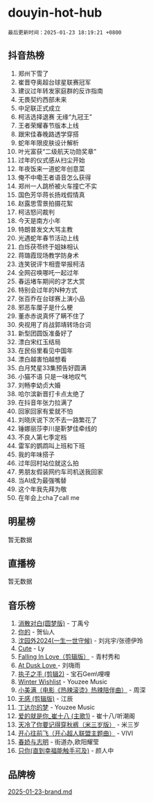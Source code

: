 # douyin-hot-hub

`最后更新时间：2025-01-23 18:19:21 +0800`

## 抖音热榜

1. 郑州下雪了
1. 崔晋夺奥超台球星联赛冠军
1. 建议过年转发家庭群的反诈指南
1. 无畏契约西部未来
1. 中足联正式成立
1. 柯洁选择退赛 无缘“九冠王”
1. 王者荣耀春节版本上线
1. 跟宋佳春晚路透学穿搭
1. 蛇年年限皮肤设计解析
1. 叶光富获“二级航天功勋奖章”
1. 过年的仪式感从扫尘开始
1. 年夜饭来一道蛇年创意菜
1. 俺不中嘞王者语音怎么获得
1. 郑州一人跳桥被火车撞亡不实
1. 国色芳华蒋长扬戏假情真
1. 赵露思雪景拍摄花絮
1. 柯洁怒问裁判
1. 今天是南方小年
1. 特朗普发文大骂主教
1. 光遇蛇年春节活动上线
1. 白烁茯苓终于姐妹相认
1. 蒋璐霞现场教学防身术
1. 连笑锐评卞相壹举报柯洁
1. 全网召唤哪吒一起过年
1. 春运堵车期间的才艺大赏
1. 特别会过年的N种方式
1. 张百乔在台球赛上演小品
1. 邪恶车厘子是什么梗
1. 董赤赤说真怀了瞒不住了
1. 央视用了肖战郭靖转场台词
1. 新型团圆饭准备好了
1. 漂白宋红玉结局
1. 在民俗里看见中国年
1. 漂白越害怕越想看
1. 白月梵星33集预告好圆满
1. 小猫不语 只是一味地叹气
1. 刘畅李幼贞大婚
1. 哈尔滨新晋打卡点太绝了
1. 在抖音年张力拉满了
1. 回家回家有爱就不怕
1. 刘晓庆说下次不去一路繁花了
1. 锤娜丽莎李川是靳梦佳牵线的
1. 不良人第七季定档
1. 雷军的鹦鹉叫上班和下班
1. 我的年味搭子
1. 过年回村站位就这么拍
1. 男朋友假装网约车司机送我回家
1. 当AI成为最强嘴替
1. 这个年我先拜为敬
1. 在年会上cha了call me

## 明星榜

暂无数据

## 直播榜

暂无数据

## 音乐榜

1. [消散对白(圆梦版)](https://sf5-hl-cdn-tos.douyinstatic.com/obj/tos-cn-ve-2774/og4jB5I5IizzoZVAAAzWgBMAsMDWoArfwBOiFs) - 丁禹兮
1. [你的](https://sf5-hl-cdn-tos.douyinstatic.com/obj/tos-cn-ve-2774/oYuIeKf42jB7sEV6B2upMdpYAgfrQWj0FeRegh) - 贺仙人
1. [沈园外2024(一生一世守候)](https://sf6-cdn-tos.douyinstatic.com/obj/tos-cn-ve-2774/oAIYMHGCmKaYKFDd6FZBf9AfMfx1eErAAEJAFH) - 刘兆宇/张德伊玲
1. [Cute](https://sf5-hl-cdn-tos.douyinstatic.com/obj/tos-cn-ve-2774/o4IbIzHWKAAB4wsS5qMBRiiAlEBGTpQRNfFvuo) - Ly
1. [Falling In Love（剪辑版）](https://sf5-hl-cdn-tos.douyinstatic.com/obj/tos-cn-ve-2774/o8ajpA8zzgBPahbBIO8AcKGBLJezFCRd1wfP9f) - 青村秀和
1. [ At Dusk  Love ](https://sf5-hl-cdn-tos.douyinstatic.com/obj/tos-cn-ve-2774/o8CrpCf5CaYgI4ZrtQgMQAFEfuGqNnRSDQAPBc) - 刘嗨雨
1. [执子之手 (剪辑2)](https://sf3-cdn-tos.douyinstatic.com/obj/tos-cn-ve-2774/oUoZLQjCc31XzqsBnBQUNgeKtYPBcgbFDwtfcu) - 宝石Gem\哩哩
1. [Winter Wishlist](https://sf3-cdn-tos.douyinstatic.com/obj/tos-cn-ve-2774/oIIgUOeamCFCVAzxN6MFRLIBlLGpUqQxeeHrLE) - Youzee Music
1. [小美满（电影《热辣滚烫》热辣陪伴曲）](https://sf5-hl-cdn-tos.douyinstatic.com/obj/tos-cn-ve-2774/o0GAn2lSgfZIDUgtevCGDQYnFg4CwnrBaxbTZL) - 周深
1. [无感 (剪辑版)](https://sf5-hl-cdn-tos.douyinstatic.com/obj/tos-cn-ve-2774/o0eIsUzJBDlQaQFC5OFlgbMEZC1TFYBftOBn6p) - 江辰
1. [丁达尔的梦](https://sf5-hl-cdn-tos.douyinstatic.com/obj/tos-cn-ve-2774/oMU3WirUZBVQkAC9ccG5P2IQirziZM2RTInUY) - Youzee Music
1. [爱的就是你_崔十八 (主歌1)](https://sf5-hl-cdn-tos.douyinstatic.com/obj/tos-cn-ve-2774/oI5BO5DhFZ6UTcNCnZaOCBLtZ7WIMQGfgnXf5E) - 崔十八/听潮阁
1. [天冷了你要记得穿秋裤（米三岁版）](https://sf5-hl-cdn-tos.douyinstatic.com/obj/tos-cn-ve-2774/oQlIwVIDWiZ6BQilAorS7MA0AgCkQDvcZAdm1) - 米三岁
1. [开心往前飞（开心超人联盟主题曲）](https://sf5-hl-cdn-tos.douyinstatic.com/obj/tos-cn-ve-2774/9d8fb7c82cf1421fb93a9fe925275e0a) - VIVI
1. [春娇与志明](https://sf5-hl-cdn-tos.douyinstatic.com/obj/tos-cn-ve-2774/e530d8fceb7044b39707d7f9ff54add1) - 街道办,欧阳耀莹
1. [只你(直到幸福能触手可及)](https://sf5-hl-cdn-tos.douyinstatic.com/obj/tos-cn-ve-2774/o0lBkRDzFTeaVSUz3ZZSCBVtZ5DIMQGfgmEAuE) - 颜人中

## 品牌榜

[2025-01-23-brand.md](2025-01-23-brand.md)
